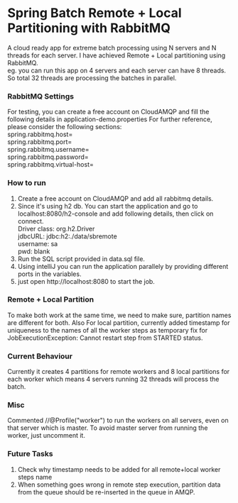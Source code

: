 # Spring Batch Remote + Local Partitioning with RabbitMQ
A cloud ready app for extreme batch processing using N servers and N threads for each server. I have achieved Remote + Local partitioning using RabbitMQ.
<br>eg. you can run this app on 4 servers and each server can have 8 threads. So total 32 threads are processing the batches in parallel.
### RabbitMQ Settings
For testing, you can create a free account on CloudAMQP and fill the following details in application-demo.properties
For further reference, please consider the following sections:
<br>spring.rabbitmq.host=
<br>spring.rabbitmq.port=
<br>spring.rabbitmq.username=
<br>spring.rabbitmq.password=
<br>spring.rabbitmq.virtual-host=

### How to run
1. Create a free account on CloudAMQP and add all rabbitmq details.
2. Since it's using h2 db. You can start the application and go to localhost:8080/h2-console and add following details, then click on connect.
<br>Driver class: org.h2.Driver
<br>jdbcURL: jdbc:h2:./data/sbremote
<br>username: sa
<br>pwd: blank
3. Run the SQL script provided in data.sql file.
4. Using intelliJ you can run the application parallely by providing different ports in the variables.
5. just open http://localhost:8080 to start the job.


### Remote + Local Partition
To make both work at the same time, we need to make sure, partition names are different for both.
Also For local partition, currently added timestamp for uniqueness to the names of all the worker steps
as temporary fix for JobExecutionException: Cannot restart step from STARTED status.

### Current Behaviour
Currently it creates 4 partitions for remote workers and 8 local partitions for each worker
which means 4 servers running 32 threads will process the batch.

### Misc
Commented //@Profile("worker") to run the workers on all servers, even on that server which is master.
To avoid master server from running the worker, just uncomment it.

### Future Tasks
1. Check why timestamp needs to be added for all remote+local worker steps name
2. When something goes wrong in remote step execution, partition data from the queue should be re-inserted in the queue in AMQP.